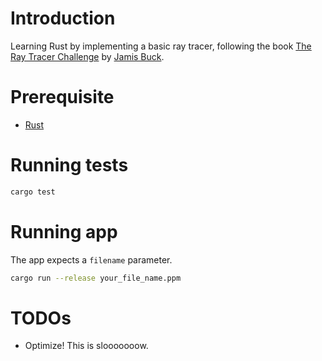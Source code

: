 # Introduction
Learning Rust by implementing a basic ray tracer, following the book [The Ray Tracer Challenge](http://www.raytracerchallenge.com/) by [Jamis Buck](https://github.com/jamis).

# Prerequisite

- [Rust](https://www.rust-lang.org/)

# Running tests

```bash
cargo test
```

# Running app

The app expects a `filename` parameter.

```bash
cargo run --release your_file_name.ppm
```

# TODOs
- Optimize! This is slooooooow.
